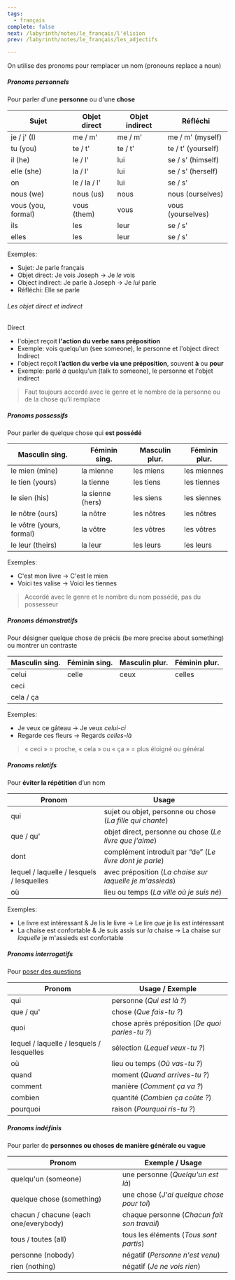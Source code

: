 ```yaml
---
tags:
  - français
complete: false
next: /labyrinth/notes/le_français/l'élision
prev: /labyrinth/notes/le_français/les_adjectifs

---
```

On utilise des pronoms pour remplacer un nom (pronouns replace a noun)
##### Pronoms personnels
Pour parler d'une **personne** ou d'une **chose**

| Sujet              | Objet direct | Objet indirect | Réfléchi           |
| ------------------ | ------------ | -------------- | ------------------ |
| je / j' (I)        | me / m'      | me / m'        | me / m' (myself)   |
| tu (you)           | te / t'      | te / t'        | te / t' (yourself) |
| il (he)            | le / l'      | lui            | se / s' (himself)  |
| elle (she)         | la / l'      | lui            | se / s' (herself)  |
| on                 | le / la / l' | lui            | se / s'            |
| nous (we)          | nous (us)    | nous           | nous (ourselves)   |
| vous (you, formal) | vous (them)  | vous           | vous (yourselves)  |
| ils                | les          | leur           | se / s'            |
| elles              | les          | leur           | se / s'            |
Exemples:
- Sujet: Je parle français
- Objet direct: Je vois Joseph -> Je _le_ vois
- Object indirect: Je parle à Joseph -> Je *lui* parle
- Réfléchi: Elle se parle
###### Les objet direct et indirect
Direct
- l'object reçoit **l'action du verbe sans préposition**
- Exemple: vois quelqu'un (see someone), le personne et l'object direct
Indirect
- l'object reçoit **l’action du verbe via une préposition**, souvent **à** ou **pour**
- Exemple: parlé *à* quelqu'un (talk to someone), le personne et l'objet indirect
> Faut toujours accordé avec le genre et le nombre de la personne ou de la chose qu’il remplace
##### Pronoms possessifs
Pour parler de quelque chose qui **est possédé**

| Masculin sing.           | Féminin sing.    | Masculin plur. | Féminin plur. |
| ------------------------ | ---------------- | -------------- | ------------- |
| le mien (mine)           | la mienne        | les miens      | les miennes   |
| le tien (yours)          | la tienne        | les tiens      | les tiennes   |
| le sien (his)            | la sienne (hers) | les siens      | les siennes   |
| le nôtre (ours)          | la nôtre         | les nôtres     | les nôtres    |
| le vôtre (yours, formal) | la vôtre         | les vôtres     | les vôtres    |
| le leur (theirs)         | la leur          | les leurs      | les leurs     |
Exemples:
- C'est mon livre -> C'est le mien
- Voici tes valise -> Voici les tiennes
> Accordé avec le genre et le nombre du nom possédé, pas du possesseur
##### Pronoms démonstratifs
Pour désigner quelque chose de précis (be more precise about something) ou montrer un contraste

| Masculin sing. | Féminin sing. | Masculin plur. | Féminin plur. |
| -------------- | ------------- | -------------- | ------------- |
| celui          | celle         | ceux           | celles        |
| ceci           |               |                |               |
| cela / ça      |               |                |               |
Exemples:
- Je veux ce gâteau → Je veux *celui-ci*
- Regarde ces fleurs -> Regards *celles-là*
> « ceci » = proche, « cela » ou « ça » = plus éloigné ou général
##### Pronoms relatifs
Pour **éviter la répétition** d’un nom

| Pronom                                    | Usage                                                     |
| ----------------------------------------- | --------------------------------------------------------- |
| qui                                       | sujet ou objet, personne ou chose (_La fille qui chante_) |
| que / qu'                                 | objet direct, personne ou chose (_Le livre que j'aime_)   |
| dont                                      | complément introduit par “de” (_Le livre dont je parle_)  |
| lequel / laquelle / lesquels / lesquelles | avec préposition (_La chaise sur laquelle je m'assieds_)  |
| où                                        | lieu ou temps (_La ville où je suis né_)                  |
Exemples:
- Le livre est intéressant & Je lis le livre -> Le lire *que* je lis est intéressant
- La chaise est confortable & Je suis assis sur *la* chaise -> La chaise sur *laquelle* je m'assieds est confortable
##### Pronoms interrogatifs
Pour [poser des questions](/labyrinth/notes/le_français/poser_des_questions)

| Pronom                                    | Usage / Exemple                                 |
| ----------------------------------------- | ----------------------------------------------- |
| qui                                       | personne (_Qui est là ?_)                       |
| que / qu'                                 | chose (_Que fais-tu ?_)                         |
| quoi                                      | chose après préposition (_De quoi parles-tu ?_) |
| lequel / laquelle / lesquels / lesquelles | sélection (_Lequel veux-tu ?_)                  |
| où                                        | lieu ou temps (_Où vas-tu ?_)                   |
| quand                                     | moment (_Quand arrives-tu ?_)                   |
| comment                                   | manière (_Comment ça va ?_)                     |
| combien                                   | quantité (_Combien ça coûte ?_)                 |
| pourquoi                                  | raison (_Pourquoi ris-tu ?_)                    |
##### Pronoms indéfinis
Pour parler de **personnes ou choses de manière générale ou vague**

| Pronom                                | Exemple / Usage                             |
| ------------------------------------- | ------------------------------------------- |
| quelqu'un (someone)                   | une personne (_Quelqu'un est là_)           |
| quelque chose (something)             | une chose (_J'ai quelque chose pour toi_)   |
| chacun / chacune (each one/everybody) | chaque personne (_Chacun fait son travail_) |
| tous / toutes (all)                   | tous les éléments (_Tous sont partis_)      |
| personne (nobody)                     | négatif (_Personne n'est venu_)             |
| rien (nothing)                        | négatif (_Je ne vois rien_)                 |
